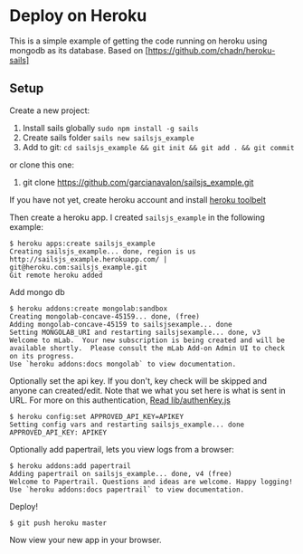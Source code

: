 # Deploy on Heroku

This is a simple example of getting the code running on heroku using mongodb as its database.
Based on [https://github.com/chadn/heroku-sails]

## Setup

Create a new project:

1. Install sails globally `sudo npm install -g sails`
2. Create sails folder `sails new sailsjs_example`
3. Add to git: `cd sailsjs_example && git init && git add . && git commit`

or clone this one:
1. git clone https://github.com/garcianavalon/sailsjs_example.git

If you have not yet, create heroku account and install [heroku 
toolbelt](https://toolbelt.heroku.com/)

Then create a heroku app.  I created `sailsjs_example` in the following example:

	$ heroku apps:create sailsjs_example
	Creating sailsjs_example... done, region is us
	http://sailsjs_example.herokuapp.com/ | git@heroku.com:sailsjs_example.git
	Git remote heroku added

Add mongo db 

	$ heroku addons:create mongolab:sandbox
	Creating mongolab-concave-45159... done, (free)
	Adding mongolab-concave-45159 to sailsjsexample... done
	Setting MONGOLAB_URI and restarting sailsjsexample... done, v3
	Welcome to mLab.  Your new subscription is being created and will be available shortly.  Please consult the mLab Add-on Admin UI to check on its progress.
	Use `heroku addons:docs mongolab` to view documentation.


Optionally set the api key. If you don't, key check will be skipped and anyone can created/edit.
Note that we what you set here is what is sent in URL.  For more on this authentication,
[Read lib/authenKey.js](lib/authenKey.js)

	$ heroku config:set APPROVED_API_KEY=APIKEY
	Setting config vars and restarting sailsjs_example... done
	APPROVED_API_KEY: APIKEY


Optionally add papertrail, lets you view logs from a browser:

	$ heroku addons:add papertrail
	Adding papertrail on sailsjs_example... done, v4 (free)
	Welcome to Papertrail. Questions and ideas are welcome. Happy logging!
	Use `heroku addons:docs papertrail` to view documentation.

Deploy!

	$ git push heroku master

Now view your new app in your browser.
